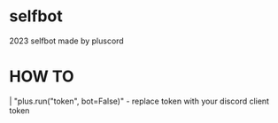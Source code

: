 # selfbot
2023 selfbot made by pluscord 

# HOW TO 
 | "plus.run("token", bot=False)" - replace token with your discord client token
